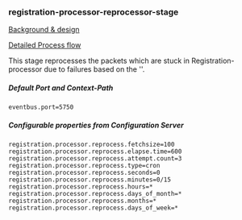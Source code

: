 ### registration-processor-reprocessor-stage
[Background & design]()

[Detailed Process flow]()

This stage reprocesses the packets which are stuck in Registration-processor due to failures based on the ''.

##### Default Port and Context-Path
```
eventbus.port=5750
```
##### Configurable properties from Configuration Server
```
registration.processor.reprocess.fetchsize=100
registration.processor.reprocess.elapse.time=600
registration.processor.reprocess.attempt.count=3
registration.processor.reprocess.type=cron
registration.processor.reprocess.seconds=0
registration.processor.reprocess.minutes=0/15
registration.processor.reprocess.hours=*
registration.processor.reprocess.days_of_month=*
registration.processor.reprocess.months=*
registration.processor.reprocess.days_of_week=*
```
